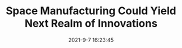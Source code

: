 ---
"title": "Space Manufacturing Could Yield Next Realm of Innovations"
"date": "2021-9-7 16:23:45"
"feed_name": "INDUSTRYWEEK"
"feed_website": "https://www.industryweek.com/"
"feed_rss": "https://www.industryweek.com/__rss/website-scheduled-content.xml?input=%7B%22sectionAlias%22%3A%22home%22%7D"
"link": "https://www.industryweek.com/technology-and-iiot/article/21174559/space-manufacturing-could-yield-next-realm-of-innovations"
"file": "_posts/2021-9-7-16-23-45_INDUSTRYWEEK_a8c51a0cf5c43228c42e57d1556f32ef316523da.md"
"accident": "0"
"drilling": "0"
---